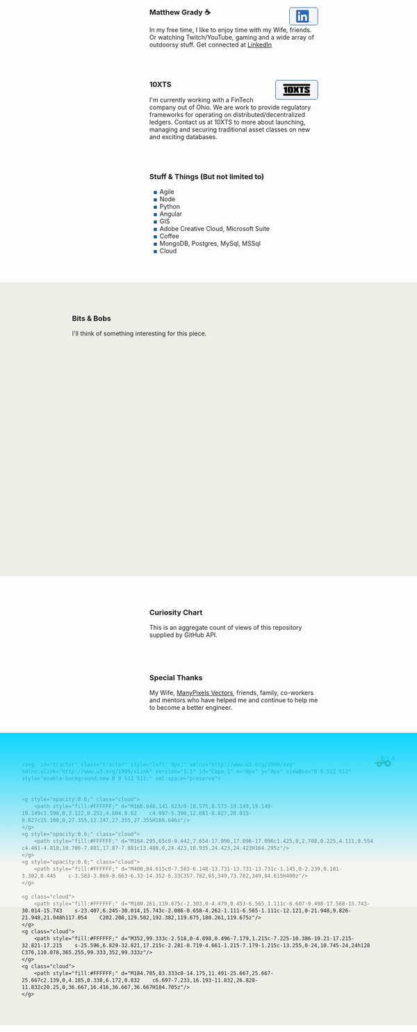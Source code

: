 <link rel="apple-touch-icon" sizes="180x180" href="/apple-touch-icon.png">
<link rel="icon" type="image/png" sizes="32x32" href="/favicon-32x32.png">
<link rel="icon" type="image/png" sizes="16x16" href="/favicon-16x16.png">
<link rel="manifest" href="/site.webmanifest">
<link rel="stylesheet" href="https://cdnjs.cloudflare.com/ajax/libs/animate.css/4.1.1/animate.min.css" />
<link rel="stylesheet" href="https://cdn.jsdelivr.net/gh/openlayers/openlayers.github.io@master/en/v6.8.1/css/ol.css" type="text/css">
<style>
.map {
	width: 100%;
	height: 500px;
}
</style>
<script src="https://cdn.jsdelivr.net/gh/openlayers/openlayers.github.io@master/en/v6.8.1/build/ol.js"></script>

<div class="row">
	<div class="row-logo" style="background-image:url('./Watermelon_Monochromatic.svg');"></div>
	<div class="row-item">
		<h3>Matthew Grady ☕ <a href="https://linkedin.com/in/matthew-grady-7b752a16"><img class="hover-friends" src="./LI-In-Bug.png" style=" float: right; max-width: 66px;
    padding: 5px 15px;
    border: 1px solid #155799; 
    background: rgba(21, 87, 153, .05);
    border-radius: 5px; max-height: 29.06px;"></a></h3>
		<div id="about"></div> In my free time, I like to enjoy time with my Wife, friends. Or watching Twitch/YouTube, gaming and a wide array of outdoorsy stuff. Get connected at <a href="https://linkedin.com/in/matthew-grady-7b752a16">LinkedIn</a>
	</div>
</div>
<script>
document.getElementById("about").innerHTML = "Hi, I'm Matthew. I do solo and agile full-stack stuff and things from behind a monitor ( or 2, or 3 ).";
const header = document.getElementsByTagName("header");
window.onwheel = function(event) {
	headerScrollFunction(event)
};

function headerScrollFunction(event) {
	if(document.documentElement.scrollTop > 10 && event.deltaY > 0) {
		header[0].classList.remove('expand');
		header[0].classList.add('collapse');
	} else if(document.documentElement.scrollTop < 10 && event.deltaY < 0) {
		header[0].classList.remove('collapse');
		header[0].classList.add('expand');
		window.scrollTo(0, 0);
	}
}
</script>
<style>

.parachute {
    margin: 200px;
    width: 400px;
    animation: xAxis 60s infinite cubic-bezier(0.02, 0.01, 0.21, 1);
    position: absolute;
    z-index: 99;
    top: 16.66px;
    left: 100px;
}
	
.parachute__img {
    animation: yAxis 60s infinite cubic-bezier(0.3, 0.27, 0.07, 1.64);
}

.parachute__img:before {
      content: "";
      display: block;
      width: 15px;
      height: 15px;
      background: url("https://dl.dropboxusercontent.com/s/7xthrrako1qpxy9/parachute.svg")
        no-repeat;
      animation: swing ease-in-out 1s infinite alternate;
      transform-origin: center -20px;
 }

.plane {
  background: url("https://dl.dropboxusercontent.com/s/egcs4ohbyrfa39n/aeroplane.svg")
    no-repeat;
  width: 42px;
  height: 42px;
  position: absolute;
  z-index: 99;
  top: -16px;
  left: -108px;
  animation: right linear 30s infinite;
}

@keyframes yAxis {
  33% {
    animation-timing-function: cubic-bezier(0.02, 0.01, 0.21, 1);
    transform: translateY(-200px);
  }
  66% {
    animation-timing-function: cubic-bezier(0, .2, -1.42, -6);
    transform: translateY(-200px);
  }
}

@keyframes xAxis {
  33% {
    animation-timing-function: cubic-bezier(0.3, 0.27, 0.07, 1.64);
    transform: translateX(700px);
  } 
  66% {
    animation-timing-function: cubic-bezier(0, 0, -1.15, -6.64);
    transform: translateX(700px);
  }
}

@keyframes swing {
  0% {
    transform: rotate(5deg);
  }
  100% {
    transform: rotate(-5deg);
  }
}


@keyframes right {
  0% {
    left: -108px;
  }	
  25% {
    left: calc(25% + 108px);
  }
  35% {
    left: calc(35% + 108px);
    top: 12px;
  }
  50% {
    left: calc(50% + 108px);
    top: 12px;
  }
  75% {
    left: calc(75% + 108px);
    top: 5px;
  }
  100% {
    left: calc(100% + 108px);
  }
}

.page-header {
	background-image: url('1610.m00.i125.n015.S.c12.310635362 Vector cartoon blue cloudy sky horizontal seamless pattern.jpg') !important;
	background-size: 85%;
	background-repeat: repeat;
	background-position: 0 0;
	/*adjust s value for speed*/
	animation: animatedBackground 850s linear infinite;
	z-index: 99;
	-webkit-box-shadow: 0px 10px 50px 13px #FFFFFF;
	box-shadow: 0px 10px 50px 13px #FFFFFF;
}

.page-header:after,
.page-header:before {
	content: '';
	display: block;
	position: absolute;
	top: 0;
	bottom: 0;
	left: 0;
	right: 0;
	mix-blend-mode: hard-light;
}

.page-header:before {
	background: linear-gradient(0deg, rgba(255, 255, 255, .4) 25%, rgba(0, 212, 255, 0.3) 100%);
	animation: OpacityAnim 60s ease-in-out 0s infinite alternate;
	border-bottom: 4px rgba(255, 255, 255, .4) solid;
}

.page-header:after {
	background: linear-gradient(0deg, rgba(85, 48, 83, 0.65) 25%, rgba(85, 48, 83, 0.45) 100%), rgba(0, 0, 0, .35) url('stars.png') repeat;
	animation: OpacityAnim 60s ease-in-out -60s infinite alternate, animatedBackground 1200s linear infinite;
	border-bottom: 4px rgba(0, 0, 0, .3) solid;
}

@keyframes OpacityAnim {
	0% {
		opacity: 1.0
	}

	100% {
		opacity: 0.0
	}
}

@keyframes animatedBackground {
	from {
		background-position: 0 0;
	}

	/*use negative width if you want it to flow right to left else and positive for left to right*/
	to {
		background-position: -10000px 0;
	}
}

.row {
	display: flex;
	margin-bottom: 50px;
	scroll-snap-align: start;
    z-index;99;
}

.row-logo {
	margin-right: 1rem;
    width: 100px;
    height: 100px;
    max-width: 100px;
    margin-right: 1rem;
    min-width: 100px;
    max-height: 100px;
    min-height: 100%;
    background-size: 100px 100px;
}

.row-logo:after {
	content: '';
	display: block;
	position: relative;
	top: -100px;
	bottom: 0;
	left: 0;
	right: 0;
    width: 100px;
    height: 100px;
}

.row-logo:before {
	content: '';
	display: block;
	position: relative;
	top: 0;
	bottom: 0;
	left: 0;
	right: 0;
    width: 100px;
    height: 100px;
}

.row-item {}

ul li {
	list-style-image: radial-gradient(circle, #155799, #155799);
	list-style-border: 1px solid #155799;
}

.collapse {
	display: flex;
	justify-content: center;
	align-items: center;
	animation: collapse .5s ease forwards, animatedBackground 850s linear infinite;
	background-size: 85%;
	background-repeat: repeat;
	background-position: 0 0;
}

.project-name {
	z-index: 100;
	position: relative;
}

.page-header a {
	z-index: 100;
	position: relative;
	color: rgba(255, 255, 255, .9);
	background-color: rgba(0, 0, 0, .4);
	border-color: white;
}

.collapse .project-name {
	font-size: 12px;
}

.collapse a.btn {
	display: none;
}

.expand {
	animation: expand .5s ease forwards, animatedBackground 850s linear infinite;
	padding-top: 80px;
	padding-bottom: 80px;
	background-size: 85%;
	background-repeat: repeat;
	background-position: 0 0;
}

.bottom-left {
	position: fixed;
	bottom: 18px;
	left: -10px;
}

.top-right {
	position: fixed;
	top: 60px;
	right: 00px;
}

.page-header {
	background-image: linear-gradient(120deg, #155799, #fff);
	position: sticky;
	top: 0px;
	padding-top: 80px;
	padding-bottom: 80px;
}

.main-content h1,
.main-content h2,
.main-content h3,
.main-content h4,
.main-content h5,
.main-content h6 {
	color: #155799;
}

@keyframes collapse {
	from {
		padding-top: 80px;
		padding-bottom: 80px;
	}

	to {
		padding-top: 2px;
		padding-bottom: 2px;
	}
}

@keyframes expand {
	from {
		padding-top: 2px;
		padding-bottom: 2px;
	}

	to {
		padding-top: 80px;
		padding-bottom: 80px;
	}
}

.flex-grow {
 flex-grow: 1;
}
.wide-stuffs {
 padding: 50px;
 background: rgb(203 203 185 / 30%);
}
</style>

<div class="parachute">
  <div class="parachute__img"></div>
</div>

<div class="plane">
  
</div>

<div class="row">
	<div class="row-logo" style="background-image:url('./Statue of liberty_Monochromatic.svg');"></div>
	<div class="row-item">
		<h3>10XTS <a href="mailto: info@10xts.com"><img src="./10xts.png" style=" float: right; max-width: 66px;
    padding: 5px 15px;
    border: 1px solid #155799; 
    background: rgba(21, 87, 153, .05);
    border-radius: 5px;"></a></h3> I'm currently working with a FinTech company out of Ohio. We are work to provide regulatory frameworks for operating on distributed/decentralized ledgers. Contact us at 10XTS to more about launching, managing and securing traditional asset classes on new and exciting databases.
	</div>
</div>
<div class="row">
	<div class="row-logo" style="background-image:url('./Data Arranging_Monochromatic.svg');"></div>
	<div class="row-item">
		<h3>Stuff & Things (But not limited to)</h3>
		<ul>
			<li>Agile</li>
			<li>Node</li>
			<li>Python</li>
			<li>Angular</li>
			<li>GIS</li>
			<li>Adobe Creative Cloud, Microsoft Suite</li>
			<li>Coffee</li>
			<li>MongoDB, Postgres, MySql, MSSql</li>
			<li>Cloud</li>
		</ul>
	</div>
</div>
<div class="row wide-stuffs" style="width: 100vw;
    margin: 0px;
    margin-left: calc(50% - 50vw);
    margin-bottom: 50px;">
	<div class="row-logo" style="background-image:url('./America_Monochromatic.svg');"></div>
	<div class="row-item flex-grow">
		<h3>Bits & Bobs</h3> I'll think of something interesting for this piece. <div id="map" class="map"></div>
		<script type="text/javascript">

			const parser = new DOMParser();

/* Async function used to retrieve start and end time from RADAR_1KM_RRAI layer GetCapabilities document */
async function getRadarStartEndTime() {
  let response = await fetch(
    "https://geo.weather.gc.ca/geomet/?lang=en&service=WMS&request=GetCapabilities&version=1.3.0&LAYERS=RADAR_1KM_RRAI"
  );
  let data = await response
    .text()
    .then((data) =>
      parser
        .parseFromString(data, "text/xml")
        .getElementsByTagName("Dimension")[0]
        .innerHTML.split("/")
    );
  return [new Date(data[0]), new Date(data[1])];
}

let frameRate = 1.0; // frames per second
let animationId = null;
let startTime = null;
let endTime = null;
let current_time = null;

let layers = [
	new ol.layer.Tile({
		source: new ol.source.XYZ({
			attributions: 'Copyright:© 2013 ESRI, i-cubed, GeoEye',
			url: 'https://services.arcgisonline.com/arcgis/rest/services/' + 'ESRI_Imagery_World_2D/MapServer/tile/{z}/{y}/{x}',
			maxZoom: 15,
			projection: 'EPSG:4326',
			tileSize: 512, // the tile size supported by the ArcGIS tile service
			maxResolution: 180 / 512, // Esri's tile grid fits 180 degrees on one 512 px tile
			wrapX: true,
		}),
	}),
    new ol.layer.Image({
        source: new ol.source.ImageWMS({
          format: "image/png",
          url: "https://geo.weather.gc.ca/geomet/",
          params: { LAYERS: "RADAR_1KM_RRAI", TILED: true },
          transition: 0
        }),
        opacity: .5
    })
];

let map = new ol.Map({
	target: "map",
	layers: layers,
	view: new ol.View({
		center: [ -81.37, 28.53 ],
		projection: 'EPSG:4326',
		zoom: 6,
		minZoom: 2,
	}),
});

function updateInfo(current_time) {
   // No Info Container At This time
}

function setTime() {
  current_time = current_time;
  if (current_time === null) {
    current_time = startTime;
  } else if (current_time >= endTime) {
    current_time = startTime;
  } else {
    current_time = new Date(
      current_time.setMinutes(current_time.getMinutes() + 10)
    );
  }
  layers[1]
    .getSource()
    .updateParams({ TIME: current_time.toISOString().split(".")[0] + "Z" });
  layers[2]
    .getSource()
    .updateParams({ TIME: current_time.toISOString().split(".")[0] + "Z" });
  updateInfo(current_time);
}

getRadarStartEndTime().then((data) => {
  startTime = data[0];
  endTime = data[1];
  setTime();
});

let stop = function () {
  if (animationId !== null) {
    window.clearInterval(animationId);
    animationId = null;
  }
};

let play = function () {
  stop();
  animationId = window.setInterval(setTime, 1000 / frameRate);
};
		</script>
	</div>
</div>
<div class="row">
	<div class="row-logo" style="background-image:url('./Spotlight _Monochromatic.svg');"></div>
	<div class="row-item">
		<h3>Curiosity Chart</h3> This is an aggregate count of views of this repository supplied by GitHub API. <section id="curiosity-container" class="curiosity-container"></section>
	</div>
</div>
<script src="https://d3js.org/d3.v3.min.js"></script>
<script src="https://cdnjs.cloudflare.com/ajax/libs/jquery/3.6.0/jquery.min.js" integrity="sha512-894YE6QWD5I59HgZOGReFYm4dnWc1Qt5NtvYSaNcOP+u1T9qYdvdihz0PPSiiqn/+/3e7Jo4EaG7TubfWGUrMQ==" crossorigin="anonymous" referrerpolicy="no-referrer"></script>
<script>
// Set the dimensions of the canvas / graph
const margin = {
		top: 30,
		right: 20,
		bottom: 30,
		left: 50
	},
	width = 600 - margin.left - margin.right,
	height = 270 - margin.top - margin.bottom;
// Parse the date / time
const parseDate = d3.time.format("%d-%b-%y").parse;
// Set the ranges
const x = d3.scale.ordinal().rangeRoundBands([0, width], 1);
const y = d3.scale.linear().range([height, 0]);
// Define the axes
const xAxis = d3.svg.axis().scale(x).orient("bottom");
const yAxis = d3.svg.axis().scale(y).orient("left").ticks(3);
// Define the line
const valueline = d3.svg.line().interpolate("basis").x(function(d) {
	return x(d.superposition);
}).y(function(d) {
	return y(d.value);
});
// Adds the svg canvas
const svg = d3.select("section").append("svg").attr("width", width + margin.left + margin.right).attr("height", height + margin.top + margin.bottom).append("g").attr("transform", "translate(" + margin.left + "," + margin.top + ")");
window.sneakyVariable = [];
$.ajax({
	url: 'https://api.countapi.xyz/hit/coffeestained.github.io/about-this-dev',
	type: 'GET',
	success: function(data) {
		const past = {
			value: (data.value - 1) / 2,
			superposition: 'The Past'
		};
		window.sneakyVariable.push(past);
		$.ajax({
			url: 'https://api.countapi.xyz/hit/coffeestained.github.io/about-this-dev',
			type: 'GET',
			success: function(data) {
				const present = {
					value: (data.value) / 2,
					superposition: 'The Present'
				};
				window.sneakyVariable.push(present);
				window.sneakyVariable.forEach(function(d) {
					d.superposition = d.superposition;
					d.value = +d.value;
				});
				// Scale the range of the data
				x.domain(d3.extent(window.sneakyVariable, function(d) {
					return d.superposition;
				}));
				y.domain([0, d3.max(window.sneakyVariable, function(d) {
					return d.value;
				})]);
				// Add the valueline path.
				//svg.append("path")	
				//.attr("class", "line")
				//.attr("d", valueline(window.sneakyVariable));
				// Add the X Axis
				svg.append("g").attr("class", "x axis").attr("transform", "translate(0," + height + ")").call(xAxis);
				// Add the Y Axis
				svg.append("g").attr("class", "y axis").call(yAxis);
				svg.selectAll(".dot").data(window.sneakyVariable, function(d) {
					return d.value
				}).enter().append("circle").attr("r", 3).attr("cx", function(d, i) {
					if(i == 0) return 175;
					else return 350;
				}).attr("cy", function(d) {
					return d.value
				}).attr("fill", function(d) {
					return '#155799';
				});
				// Add the line
				svg.append("path").datum(data).attr("fill", "none").attr("stroke", "steelblue").attr("stroke-width", 1.5).attr("d", d3.svg.line().x(function(d) {
					return x(d.superposition)
				}).y(function(d) {
					return y(d.value)
				}))
			},
			error: function(request, error) {
				alert("Request: " + JSON.stringify(request));
			}
		});
	},
	error: function(request, error) {
		alert("Request: " + JSON.stringify(request));
	}
});
const element = document.querySelector("h1");
element.classList.add('animate__animated');
window.sneakyAnimationEnum = ['animate__bounce', 'animate__pulse', 'animate__rubberBand', 'animate__shakeX', 'animate__shakeY', 'animate__swing', 'animate__tada', 'animate__jello', 'animate__heartBeat'];
window.sneakyCurrentAnimation = window.sneakyAnimationEnum[Math.floor(Math.random() * window.sneakyAnimationEnum.length)];
element.classList.add(window.sneakyCurrentAnimation);
element.addEventListener("mouseover", event => {
	element.classList.remove(window.sneakyCurrentAnimation);
	let current = window.sneakyAnimationEnum[Math.floor(Math.random() * window.sneakyAnimationEnum.length)];
	window.sneakyCurrentAnimation = current;
	element.classList.add(current);
});
window.hoverFriends = document.querySelectorAll('div.row-logo');
console.log(hoverFriends);
window.hoverFriends.forEach(element => {
	element.classList.add('animate__animated');
	element.addEventListener("mouseover", event => {
		element.classList.remove(window.sneakyCurrentAnimation);
		let current = window.sneakyAnimationEnum[Math.floor(Math.random() * window.sneakyAnimationEnum.length)];
		window.sneakyCurrentAnimation = current;
		element.classList.add(current);
	});
});

</script>
<style>
.absolute { position: absolute; color: white; }
#curiosity-container > path {
	stroke: #155799;
	stroke-width: 2;
	fill: none;
}

.axis path,
.axis line {
	fill: none;
	stroke: #8ba9c7;
	stroke-width: 1;
	shape-rendering: crispEdges;
}

.dot {
	fill: #155799;
	stroke: #fff;
}

.footer-stuffs {
    background: url('./Landscape-agriculture.svg');
    background-size: cover;
    height: 400px;
}
.footer-stuffs:after,
.footer-stuffs:before {
    content: '';
    display: block;
    position: absolute;
    left: 0;
    right: 0;
    mix-blend-mode: multiply;
    height: 400px;
    margin-top: -50px;
}
.footer-stuffs:before {
	background: linear-gradient(0deg, rgba(255, 255, 255, .4) 25%, rgba(0, 212, 255, 0.95) 100%);
	animation: OpacityAnim 60s ease-in-out 0s infinite alternate;
    mix-blend-mode: initial;
}
.footer-stuffs:after {
	background: linear-gradient(0deg, rgba(85, 48, 83, 0.65) 25%, rgba(85, 48, 83, 0.45) 100%), rgba(0, 0, 0, .35) url('stars.png') repeat;
	animation: OpacityAnim 60s ease-in-out -60s infinite alternate, animatedBackground 1200s linear infinite;
}

.site-footer { position: absolute; color: white; } 
.site-footer-credits { color: white; }
	.cloud{
  z-index:1
}
	
.tractor {
transform: scaleX(-1);
  left: 0px;
	position: relative;
}
	
</style>
<div class="row">
	<div class="row-logo" style="background-image:url('./Brainstorming session _Monochromatic.svg');"></div>
	<div class="row-item">
		<h3>Special Thanks</h3> My Wife, <a href="https://www.manypixels.co/gallery">ManyPixels Vectors</a>, friends, family, co-workers and mentors who have helped me and continue to help me to become a better engineer.
	</div>
</div>

<script>
	
	async function doTractorAnimation(condition) {
	  return await new Promise(resolve => {
	    const interval = setInterval(() => {
	      const element = document.getElementById('tractor');
	      const left = element.style.left;
	      let pixel = left.match(/(\d+)/);
	      console.log(pixel[0])
	      pixel = Number(pixel[0]);
	      console.log(pixel, element.style.left);
	      element.style.left = pixel+.1 + 'px';
	      console.log(tractor, element, left);
	      if (condition) {
		resolve(true);
		clearInterval(interval);
	      };

	    }, 100);
	  });
	}
	
	const animationInterval = doTractorAnimation(false)
</script>

<div class="row wide-stuffs footer-stuffs" style="    position: absolute;
    left: 0px;
    right: 0px;
    margin: 0px;
    margin-left: calc(50% - 50vw);">
	
	<svg  id="tractor" class="tractor" style="left: 0px;" xmlns="http://www.w3.org/2000/svg" xmlns:xlink="http://www.w3.org/1999/xlink" version="1.1" id="Capa_1" x="0px" y="0px" viewBox="0 0 512 512" style="enable-background:new 0 0 512 512;" xml:space="preserve"> 


	<g style="opacity:0.6;" class="cloud">
		<path style="fill:#FFFFFF;" d="M166.646,141.623c0-10.575,8.573-19.149,19.149-19.149c1.596,0,3.122,0.252,4.604,0.62    c4.997-5.396,12.081-8.827,20.015-8.827c15.108,0,27.355,12.247,27.355,27.355H166.646z"/>
	</g>
	<g style="opacity:0.6;" class="cloud">
		<path style="fill:#FFFFFF;" d="M164.295,65c0-9.442,7.654-17.096,17.096-17.096c1.425,0,2.788,0.225,4.111,0.554    c4.461-4.818,10.786-7.881,17.87-7.881c13.488,0,24.423,10.935,24.423,24.423H164.295z"/>
	</g>
	<g style="opacity:0.6;" class="cloud">
		<path style="fill:#FFFFFF;" d="M400,84.615c0-7.583-6.148-13.731-13.731-13.731c-1.145,0-2.239,0.181-3.302,0.445    c-3.583-3.869-8.663-6.33-14.352-6.33C357.782,65,349,73.782,349,84.615H400z"/>
	</g>

	<g class="cloud">
		<path style="fill:#FFFFFF;" d="M180.261,119.675c-2.303,0-4.479,0.453-6.565,1.111c-6.607-9.498-17.568-15.743-30.014-15.743    s-23.407,6.245-30.014,15.743c-2.086-0.658-4.262-1.111-6.565-1.111c-12.121,0-21.948,9.826-21.948,21.948h117.054    C202.208,129.502,192.382,119.675,180.261,119.675z"/>
	</g>
	<g class="cloud">
		<path style="fill:#FFFFFF;" d="M352,99.333c-2.518,0-4.898,0.496-7.179,1.215c-7.225-10.386-19.21-17.215-32.821-17.215    s-25.596,6.829-32.821,17.215c-2.281-0.719-4.661-1.215-7.179-1.215c-13.255,0-24,10.745-24,24h128    C376,110.078,365.255,99.333,352,99.333z"/>
	</g>
	<g class="cloud">
		<path style="fill:#FFFFFF;" d="M184.705,83.333c0-14.175,11.491-25.667,25.667-25.667c2.139,0,4.185,0.338,6.172,0.832    c6.697-7.233,16.193-11.832,26.828-11.832c20.25,0,36.667,16.416,36.667,36.667H184.705z"/>
	</g>

  <g>
    <svg id="Layer_1" data-name="Layer 1" xmlns="http://www.w3.org/2000/svg" width="100" height="72.535" viewBox="0 0 360.79 261.7">
    <polygon points="283.16 27.17 232.01 27.17 180.86 27.17 138.25 143.09 232.01 143.24 325.77 143.09 283.16 27.17" style="fill: #666"/>
  <polygon points="278.29 34.15 315.77 136.12 232.03 136.25 148.25 136.12 185.73 34.15 278.29 34.15" style="fill: #64b3f5"/>
  <path d="M199.71,34.15H210l38.41,101.09H238.12Zm18.5,0h40l38.4,101.09h-40Z" style="fill: #e1f1fb"/>
  <path d="M292.57,18.27H169c-1.57,0-3.56,1.46-2.85,2.85l5.39,10.46c.71,1.38,1.29,2.84,2.84,2.84H287.78c1.55,0,2.19-1.42,2.85-2.84l4.78-10.46C296.07,19.69,294.13,18.27,292.57,18.27Z" style="fill: #ff0"/>
  <path d="M239.34,132.74H48.78c-12.54,0-6,10-6,22.53v21.44a22.61,22.61,0,0,0,.16,2.62H12.36v13.46H49.44a22.7,22.7,0,0,0,16.13,6.72H339.05L307.25,113l-48.64.48Z" style="fill: #445a64"/>
  <g>
    <path d="M20.12,194.71H49.44a27.93,27.93,0,0,0,16.13,4.8H339.06l-5.49-10.64H20.12Z" style="fill: #36464e"/>
    <path d="M17.08,168.24H3a3.05,3.05,0,0,0-3,3v29.56a3,3,0,0,0,3,3h14a3,3,0,0,0,3-3V171.28A3.05,3.05,0,0,0,17.08,168.24Z" style="fill: #36464e"/>
  </g>
  <g id="bonet">
    <polygon points="86.22 75.91 79.88 75.91 79.88 97.76 86.22 97.76 86.22 75.91" style="fill: #4d4d4d"/>
    <path d="M91.16,66.14H74.94a2.63,2.63,0,0,0-2.62,2.61v9.62A2.63,2.63,0,0,0,74.94,81H91.16a2.62,2.62,0,0,0,2.61-2.61V68.75A2.62,2.62,0,0,0,91.16,66.14Z" style="fill: #606060"/>
    <path d="M157.64,85.58,52.74,94.13C32.37,95.79,25.81,116,25.81,138.48V148c0,22.47-1.12,28.82,19.3,28.82H132.6c20.42,0,37.13-18.39,37.13-40.86v-9.5C169.73,104,178,83.92,157.64,85.58Z" style="fill: #ff0"/>
    <path d="M26.18,129.69c-.25,2.86-.37,5.8-.37,8.78V148c0,22.47-1.12,28.82,19.3,28.82H132.6c20.42,0,37.13-18.39,37.13-40.86v-9.5c0-11,2-21.48,1.62-29.06L55.92,105.22C39.11,106.36,30.14,116.28,26.18,129.69Z" style="fill: #ffd500"/>
    <path id="chimney" d="M145.68,23.49v120.1a5.62,5.62,0,0,0,5.6,5.6h0a5.61,5.61,0,0,0,5.6-5.6V15.28c0-10.45-11.34-16.71-17.25-15V11.7c3.6-.65,6.08,1.92,6.08,3.86C145.7,18.2,145.68,20.84,145.68,23.49Z" style="fill: #424242"/>
  </g>
  <g id="tyre-2">
    <path d="M283.05,129.07c-2.12.16-4.23.43-6.29.79L275,126.29a2.42,2.42,0,0,0-2.68-1.58l-3.41.88a2.4,2.4,0,0,0-1.58,2.67l.14,4q-3,1-5.9,2.35l-2.63-3a2.39,2.39,0,0,0-3-.87l-3.08,1.69a2.43,2.43,0,0,0-.87,3l1.14,3.85A62.67,62.67,0,0,0,248,143l-3.31-2.27a2.41,2.41,0,0,0-3.11-.1L239,143a2.41,2.41,0,0,0-.1,3.1L241,149.6a62.87,62.87,0,0,0-4,4.88l-3.77-1.38a2.42,2.42,0,0,0-3,.68l-1.89,3a2.42,2.42,0,0,0,.68,3l2.85,2.82q-1.48,2.79-2.7,5.74l-4-.4a2.44,2.44,0,0,0-2.78,1.42l-1.08,3.34a2.42,2.42,0,0,0,1.4,2.77l3.47,2c-.49,2-.89,4.12-1.18,6.23l-4,.6c-1.2.19-2.26.85-2.33,2.06l-.23,3.51c-.08,1.21.9,2,2.06,2.33l3.87,1.11a62.69,62.69,0,0,0,.4,6.32l-3.69,1.58a2.41,2.41,0,0,0-1.75,2.57l.66,3.45a2.41,2.41,0,0,0,2.57,1.75l4,.11a61.5,61.5,0,0,0,2,6l-3.17,2.44a2.4,2.4,0,0,0-1,2.92l1.49,3.18a2.42,2.42,0,0,0,2.93,1.06l3.91-.89c1.05,1.84,2.18,3.63,3.4,5.35l-2.47,3.15a2.42,2.42,0,0,0-.29,3.09l2.24,2.72a2.42,2.42,0,0,0,3.1.29l3.57-1.84A62.94,62.94,0,0,0,246.8,241l-1.61,3.67a2.43,2.43,0,0,0,.48,3.08l2.85,2.07a2.41,2.41,0,0,0,3.07-.49l3-2.67a62.32,62.32,0,0,0,5.56,3.06l-.65,3.94a2.42,2.42,0,0,0,1.23,2.86l3.27,1.3a2.43,2.43,0,0,0,2.86-1.23l2.23-3.33a62.39,62.39,0,0,0,6.16,1.57l.35,4a2.4,2.4,0,0,0,1.9,2.45l3.49.45a2.42,2.42,0,0,0,2.46-1.9l1.35-3.8c1,0,2.08.08,3.13.08s2.14,0,3.2-.08l1.34,3.78a2.42,2.42,0,0,0,2.45,1.91l3.5-.44a2.43,2.43,0,0,0,1.91-2.45l.35-4a62.92,62.92,0,0,0,6.15-1.57l2.23,3.31a2.42,2.42,0,0,0,2.85,1.24l3.27-1.29a2.43,2.43,0,0,0,1.24-2.86l-.64-4c1.9-.93,3.76-2,5.55-3.06l3,2.67a2.42,2.42,0,0,0,3.07.49l2.85-2.07a2.42,2.42,0,0,0,.49-3.07l-1.61-3.69a62.8,62.8,0,0,0,4.61-4.33l3.57,1.84a2.41,2.41,0,0,0,3.09-.29l2.25-2.71a2.43,2.43,0,0,0-.29-3.1l-2.47-3.16c1.21-1.72,2.35-3.51,3.39-5.35l3.91.9a2.41,2.41,0,0,0,2.92-1.06l1.5-3.18a2.41,2.41,0,0,0-1.05-2.93l-3.17-2.44c.75-2,1.4-4,2-6l4-.1a2.42,2.42,0,0,0,2.58-1.74l.66-3.46a2.42,2.42,0,0,0-1.75-2.57l-3.69-1.58c.22-2.08.36-4.19.38-6.32l3.87-1.1a2.43,2.43,0,0,0,2.06-2.33l-.22-3.52c-.07-1.2-1.14-1.87-2.33-2.06l-4-.61q-.45-3.17-1.18-6.23l3.45-2a2.42,2.42,0,0,0,1.42-2.77l-1.09-3.35a2.41,2.41,0,0,0-2.77-1.41l-4,.38c-.81-1.95-1.71-3.87-2.7-5.73l2.85-2.82a2.42,2.42,0,0,0,.68-3l-1.88-3a2.42,2.42,0,0,0-3-.68l-3.77,1.38a63.27,63.27,0,0,0-4-4.89l2.07-3.44a2.4,2.4,0,0,0-.1-3.1l-2.56-2.42a2.41,2.41,0,0,0-3.11.1L327.83,143a60.88,60.88,0,0,0-5.12-3.73l1.14-3.84a2.41,2.41,0,0,0-.86-3l-3.08-1.7a2.43,2.43,0,0,0-3,.87l-2.64,3q-2.86-1.31-5.9-2.34l.15-4a2.41,2.41,0,0,0-1.57-2.68l-3.41-.88a2.42,2.42,0,0,0-2.68,1.58l-1.81,3.58c-2.09-.36-4.22-.63-6.38-.79l-.85-3.92c-.26-1.18-1-2.2-2.2-2.2h-3.52c-1.21,0-1.94,1-2.2,2.2Z" style="fill: #202020"/>
    <path d="M286,157a34.45,34.45,0,1,0,34.45,34.44A34.44,34.44,0,0,0,286,157Z" style="fill: #ffd500"/>
  </g>
  <g id="tyre-1">
    <path d="M100,157.28c-1.68.13-3.33.34-5,.62l-1.42-2.81a1.9,1.9,0,0,0-2.11-1.24l-2.68.69a1.9,1.9,0,0,0-1.25,2.1l.12,3.16a45.69,45.69,0,0,0-4.64,1.84L81,159.27a1.91,1.91,0,0,0-2.36-.68l-2.42,1.33a1.9,1.9,0,0,0-.69,2.35l.9,3c-1.39.92-2.74,1.9-4,2.95l-2.6-1.79a1.9,1.9,0,0,0-2.45-.08l-2,1.89a1.92,1.92,0,0,0-.08,2.45l1.63,2.72c-1.12,1.22-2.18,2.51-3.18,3.84l-3-1.08a1.91,1.91,0,0,0-2.39.53l-1.49,2.34a1.91,1.91,0,0,0,.53,2.39l2.25,2.23c-.78,1.46-1.49,3-2.13,4.51l-3.13-.31A1.91,1.91,0,0,0,52.24,189l-.86,2.63a1.91,1.91,0,0,0,1.11,2.19l2.73,1.59c-.39,1.61-.7,3.25-.93,4.91l-3.12.48c-.94.14-1.78.67-1.83,1.62l-.18,2.76A1.9,1.9,0,0,0,50.78,207l3,.87a47.87,47.87,0,0,0,.31,5l-2.9,1.25a1.89,1.89,0,0,0-1.38,2l.52,2.72a1.91,1.91,0,0,0,2,1.38l3.16.08q.66,2.43,1.55,4.75L54.61,227a1.89,1.89,0,0,0-.83,2.3L55,231.79a1.9,1.9,0,0,0,2.3.83l3.08-.7c.82,1.45,1.72,2.85,2.68,4.21l-2,2.48a1.9,1.9,0,0,0-.23,2.43l1.76,2.14a1.91,1.91,0,0,0,2.44.23L67.86,242q1.74,1.78,3.64,3.41l-1.27,2.89a1.9,1.9,0,0,0,.37,2.42l2.25,1.63a1.9,1.9,0,0,0,2.41-.37l2.37-2.11A47.52,47.52,0,0,0,82,252.24l-.5,3.1a1.9,1.9,0,0,0,1,2.25l2.58,1a1.9,1.9,0,0,0,2.25-1L89.05,255a48.27,48.27,0,0,0,4.84,1.23l.28,3.14a1.91,1.91,0,0,0,1.5,1.94l2.74.34a1.9,1.9,0,0,0,1.94-1.49l1.06-3c.82,0,1.64.06,2.47.06s1.68,0,2.51-.06l1.06,3a1.89,1.89,0,0,0,1.93,1.49l2.75-.34a1.9,1.9,0,0,0,1.5-1.93l.29-3.15a46.19,46.19,0,0,0,4.83-1.24l1.76,2.61a1.89,1.89,0,0,0,2.24,1l2.58-1a1.92,1.92,0,0,0,1-2.25l-.51-3.11q2.25-1.11,4.37-2.41l2.35,2.1a1.91,1.91,0,0,0,2.42.38l2.24-1.62a1.9,1.9,0,0,0,.39-2.42l-1.27-2.91a48.65,48.65,0,0,0,3.63-3.41l2.81,1.45a1.9,1.9,0,0,0,2.44-.23L147,241a1.92,1.92,0,0,0-.23-2.44l-1.95-2.49a49.81,49.81,0,0,0,2.67-4.21l3.07.71a1.91,1.91,0,0,0,2.31-.83l1.18-2.51a1.9,1.9,0,0,0-.82-2.3L150.67,225q.89-2.33,1.55-4.75l3.14-.08a1.91,1.91,0,0,0,2-1.37l.52-2.73a1.9,1.9,0,0,0-1.37-2l-2.92-1.25c.19-1.63.29-3.29.32-5l3-.86c.92-.27,1.67-.89,1.61-1.84l-.16-2.76a1.92,1.92,0,0,0-1.84-1.63l-3.13-.48c-.23-1.66-.54-3.3-.93-4.91l2.73-1.58a1.92,1.92,0,0,0,1.11-2.19l-.85-2.63a1.93,1.93,0,0,0-2.19-1.11l-3.14.3c-.64-1.54-1.34-3-2.12-4.51l2.23-2.21a1.91,1.91,0,0,0,.54-2.39l-1.48-2.34a1.9,1.9,0,0,0-2.39-.54l-3,1.08q-1.5-2-3.18-3.84l1.62-2.71a1.91,1.91,0,0,0-.07-2.45l-2-1.89a1.9,1.9,0,0,0-2.45.07l-2.61,1.79q-1.95-1.56-4-2.94l.89-3a1.89,1.89,0,0,0-.67-2.35l-2.43-1.34a1.9,1.9,0,0,0-2.35.68l-2.08,2.37a49.38,49.38,0,0,0-4.65-1.84l.12-3.14a1.9,1.9,0,0,0-1.24-2.11l-2.68-.69a1.9,1.9,0,0,0-2.11,1.24l-1.43,2.82a48.61,48.61,0,0,0-5-.62l-.68-3.09c-.2-.93-.78-1.73-1.73-1.73h-2.77c-1,0-1.53.81-1.73,1.73Z" style="fill: #202020"/>
    <path d="M102.39,179.27a27.12,27.12,0,1,0,27.12,27.12A27.12,27.12,0,0,0,102.39,179.27Z" style="fill: #ffd500"/>
  </g>
  <path d="M321.66,109.53H257.2l-47.82,48.14,7.13,3.09L258.87,119l60.49-.63,36.9,33.18s4.83-4.84,4.51-5.55S321.66,109.53,321.66,109.53Z" style="fill: #ff0"/>
    </g>A

</svg>

</div>


